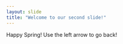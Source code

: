 ```yaml
---
layout: slide
title: "Welcome to our second slide!"
---
```

Happy Spring!
Use the left arrow to go back!
